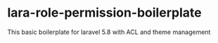 # lara-role-permission-boilerplate
This basic boilerplate for laravel 5.8 with ACL and theme management 

